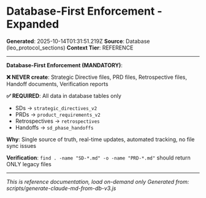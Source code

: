# Database-First Enforcement - Expanded

**Generated**: 2025-10-14T01:31:51.219Z
**Source**: Database (leo_protocol_sections)
**Context Tier**: REFERENCE

---

**Database-First Enforcement (MANDATORY)**:

**❌ NEVER create**: Strategic Directive files, PRD files, Retrospective files, Handoff documents, Verification reports

**✅ REQUIRED**: All data in database tables only
- SDs → `strategic_directives_v2`
- PRDs → `product_requirements_v2`
- Retrospectives → `retrospectives`
- Handoffs → `sd_phase_handoffs`

**Why**: Single source of truth, real-time updates, automated tracking, no file sync issues

**Verification**: `find . -name "SD-*.md" -o -name "PRD-*.md"` should return ONLY legacy files

---

*This is reference documentation, load on-demand only*
*Generated from: scripts/generate-claude-md-from-db-v3.js*
